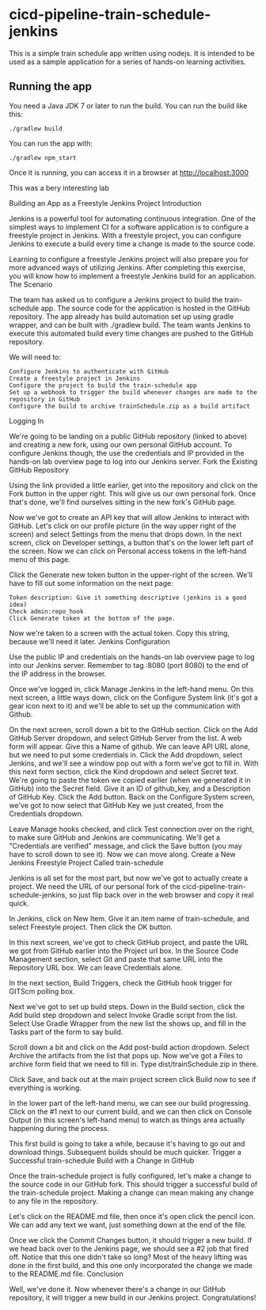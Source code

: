 # cicd-pipeline-train-schedule-jenkins

This is a simple train schedule app written using nodejs. It is intended to be used as a sample application for a series of hands-on learning activities.

## Running the app

You need a Java JDK 7 or later to run the build. You can run the build like this:

    ./gradlew build

You can run the app with:

    ./gradlew npm_start

Once it is running, you can access it in a browser at [http://localhost:3000](http://localhost:3000)

This was a bery interesting lab

Building an App as a Freestyle Jenkins Project
Introduction

Jenkins is a powerful tool for automating continuous integration. One of the simplest ways to implement CI for a software application is to configure a freestyle project in Jenkins. With a freestyle project, you can configure Jenkins to execute a build every time a change is made to the source code.

Learning to configure a freestyle Jenkins project will also prepare you for more advanced ways of utilizing Jenkins. After completing this exercise, you will know how to implement a freestyle Jenkins build for an application.
The Scenario

The team has asked us to configure a Jenkins project to build the train-schedule app. The source code for the application is hosted in the GitHub repository. The app already has build automation set up using gradle wrapper, and can be built with ./gradlew build. The team wants Jenkins to execute this automated build every time changes are pushed to the GitHub repository.

We will need to:

    Configure Jenkins to authenticate with GitHub
    Create a freestyle project in Jenkins
    Configure the project to build the train-schedule app
    Set up a webhook to trigger the build whenever changes are made to the repository in GitHub
    Configure the build to archive trainSchedule.zip as a build artifact

Logging In

We're going to be landing on a public GitHub repository (linked to above) and creating a new fork, using our own personal GitHub account. To configure Jenkins though, the use the credentials and IP provided in the hands-on lab overview page to log into our Jenkins server.
Fork the Existing GitHub Repository

Using the link provided a little earlier, get into the repository and click on the Fork button in the upper right. This will give us our own personal fork. Once that's done, we'll find ourselves sitting in the new fork's GitHub page.

Now we've got to create an API key that will allow Jenkins to interact with GitHub. Let's click on our profile picture (in the way upper right of the screen) and select Settings from the menu that drops down. In the next screen, click on Developer settings, a button that's on the lower left part of the screen. Now we can click on Personal access tokens in the left-hand menu of this page.

Click the Generate new token button in the upper-right of the screen. We'll have to fill out some information on the next page:

    Token description: Give it something descriptive (jenkins is a good idea)
    Check admin:repo_hook
    Click Generate token at the bottom of the page.

Now we're taken to a screen with the actual token. Copy this string, because we'll need it later.
Jenkins Configuration

Use the public IP and credentials on the hands-on lab overview page to log into our Jenkins server. Remember to tag :8080 (port 8080) to the end of the IP address in the browser.

Once we've logged in, click Manage Jenkins in the left-hand menu. On this next screen, a little ways down, click on the Configure System link (it's got a gear icon next to it) and we'll be able to set up the communication with Github.

On the next screen, scroll down a bit to the GitHub section. Click on the Add GitHub Server dropdown, and select GitHub Server from the list. A web form will appear. Give this a Name of github. We can leave API URL alone, but we need to put some credentials in. Click the Add dropdown, select Jenkins, and we'll see a window pop out with a form we've got to fill in. With this next form section, click the Kind dropdown and select Secret text. We're going to paste the token we copied earlier (when we generated it in GitHub) into the Secret field. Give it an ID of github_key, and a Description of GitHub Key. Click the Add button. Back on the Configure System screen, we've got to now select that GitHub Key we just created, from the Credentials dropdown.

Leave Manage hooks checked, and click Test connection over on the right, to make sure GitHub and Jenkins are communicating. We'll get a "Credentials are verified" message, and click the Save button (you may have to scroll down to see it). Now we can move along.
Create a New Jenkins Freestyle Project Called train-schedule

Jenkins is all set for the most part, but now we've got to actually create a project. We need the URL of our personal fork of the cicd-pipeline-train-schedule-jenkins, so just flip back over in the web browser and copy it real quick.

In Jenkins, click on New Item. Give it an item name of train-schedule, and select Freestyle project. Then click the OK button.

In this next screen, we've got to check GitHub project, and paste the URL we got from GitHub earlier into the Project url box. In the Source Code Management section, select Git and paste that same URL into the Repository URL box. We can leave Credentials alone.

In the next section, Build Triggers, check the GitHub hook trigger for GITScm polling box.

Next we've got to set up build steps. Down in the Build section, click the Add build step dropdown and select Invoke Gradle script from the list. Select Use Gradle Wrapper from the new list the shows up, and fill in the Tasks part of the form to say build.

Scroll down a bit and click on the Add post-build action dropdown. Select Archive the artifacts from the list that pops up. Now we've got a Files to archive form field that we need to fill in. Type dist/trainSchedule.zip in there.

Click Save, and back out at the main project screen click Build now to see if everything is working.

In the lower part of the left-hand menu, we can see our build progressing. Click on the #1 next to our current build, and we can then click on Console Output (in this screen's left-hand menu) to watch as things area actually happening during the process.

This first build is going to take a while, because it's having to go out and download things. Subsequent builds should be much quicker.
Trigger a Successful train-schedule Build with a Change in GitHub

Once the train-schedule project is fully configured, let's make a change to the source code in our GitHub fork. This should trigger a successful build of the train-schedule project. Making a change can mean making any change to any file in the repository.

Let's click on the README.md file, then once it's open click the pencil icon. We can add any text we want, just something down at the end of the file.

Once we click the Commit Changes button, it should trigger a new build. If we head back over to the Jenkins page, we should see a #2 job that fired off. Notice that this one didn't take so long? Most of the heavy lifting was done in the first build, and this one only incorporated the change we made to the README.md file.
Conclusion

Well, we've done it. Now whenever there's a change in our GitHub repository, it will trigger a new build in our Jenkins project. Congratulations!
